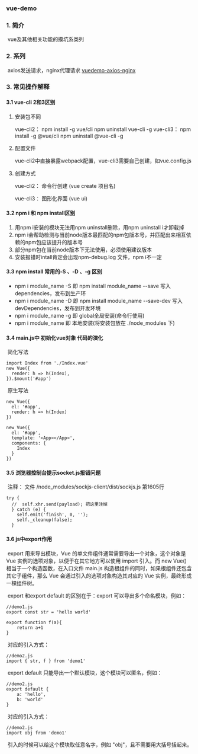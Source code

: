### vue-demo

### 1. 简介

​	vue及其他相关功能的摸坑系类列



### 2. 系列

​	axios发送请求，nginx代理请求      [vuedemo-axios-nginx](https://github.com/y369q369/vue-demo/tree/master/vuedemo-axios-nginx)



### 3. 常见操作解释

#### 3.1 vue-cli 2和3区别

1. 安装包不同

   vue-cli2： npm install -g vue/cli			npm uninstall vue-cli -g
   vue-cli3： npm install -g @vue/cli			npm uninstall @vue-cli -g

2. 配置文件

   vue-cli2中直接暴露webpack配置，vue-cli3需要自己创建，如vue.config.js

3. 创建方式

   vue-cli2： 命令行创建 (vue create 项目名)

   vue-cli3： 图形化界面  (vue ui)



#### 3.2 npm i 和 npm install区别

1. 用npm i安装的模块无法用npm uninstall删除，用npm uninstall i才卸载掉 
2. npm i会帮助检测与当前node版本最匹配的npm包版本号，并匹配出来相互依赖的npm包应该提升的版本号 
3. 部分npm包在当前node版本下无法使用，必须使用建议版本 
4. 安装报错时intall肯定会出现npm-debug.log 文件，npm i不一定 



#### 3.3 npm install 常用的-S 、-D 、-g 区别

- npm i module_name -S    即    npm install module_name --save     写入dependencies，发布到生产环
- npm i module_name -D    即    npm install module_name --save-dev  写入devDependencies，发布到开发环境
- npm i module_name -g     即    global全局安装(命令行使用)
- npm i module_name          即    本地安装(将安装包放在 ./node_modules 下)



#### 3.4 main.js中 初始化vue对象 代码的演化

​	简化写法

```
import Index from './Index.vue'
new Vue({
  render: h => h(Index),
}).$mount('#app')
```

​	原生写法

```
new Vue({
  el: '#app',
  render: h => h(Index)
})

new Vue({
  el: '#app',
  template: '<App></App>',
  components: {
    Index
  }
})
```



#### 3.5 浏览器控制台提示socket.js报错问题

​	注释： 文件 /node_modules/sockjs-client/dist/sockjs.js 第1605行

```
try {
  //  self.xhr.send(payload); 把这里注掉
  } catch (e) {
    self.emit('finish', 0, '');
    self._cleanup(false);
  }
```



#### 3.6  js中export作用

​	export 用来导出模块，Vue 的单文件组件通常需要导出一个对象，这个对象是 Vue 实例的选项对象，以便于在其它地方可以使用 import 引入。而 new Vue() 相当于一个构造函数，在入口文件 main.js 构造根组件的同时，如果根组件还包含其它子组件，那么 Vue 会通过引入的选项对象构造其对应的 Vue 实例，最终形成一棵组件树。

​	export 和export default 的区别在于：export 可以导出多个命名模块，例如：

```
//demo1.js
export const str = 'hello world'

export function f(a){
    return a+1
}
```

​	对应的引入方式：

```
//demo2.js
import { str, f } from 'demo1'
```

​	export default 只能导出一个默认模块，这个模块可以匿名，例如：

```
//demo2.js
export default {
    a: 'hello',
    b: 'world'      
}
```

​	对应的引入方式：

```
//demo2.js
import obj from 'demo1'
```

​	引入的时候可以给这个模块取任意名字，例如 "obj"，且不需要用大括号括起来。